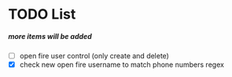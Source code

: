 # TODO List

##### more items will be added

- [ ] open fire user control (only create and delete) 
- [x] check new open fire username to match phone numbers regex